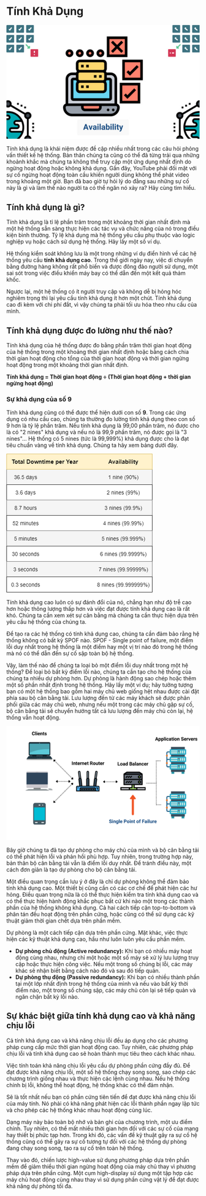 # Tính Khả Dụng

<div align="center">
<img src="./assets/background.jpg">
</div>

Tính khả dụng là khái niệm được đề cập nhiều nhất trong các câu hỏi phỏng vấn thiết kế hệ thống. Bản thân chúng ta cũng có thể đã từng trải qua những khoảnh khắc mà chúng ta không thể truy cập một ứng dụng nhất định do ngừng hoạt động hoặc không khả dụng. Gần đây, YouTube phải đối mặt với sự cố ngừng hoạt động toàn cầu khiến người dùng không thể phát video trong khoảng một giờ. Bạn đã bao giờ tự hỏi lý do đằng sau những sự cố này là gì và làm thế nào người ta có thể ngăn nó xảy ra? Hãy cùng tìm hiểu.

## Tính khả dụng là gì?

Tính khả dụng là tỉ lệ phần trăm trong một khoảng thời gian nhất định mà một hệ thống sẵn sàng thực hiện các tác vụ và chức năng của nó trong điều kiện bình thường. Tỷ lệ khả dụng mà hệ thống yêu cầu phụ thuộc vào logic nghiệp vụ hoặc cách sử dụng hệ thống. Hãy lấy một số ví dụ. 

Hệ thống kiểm soát không lưu là một trong những ví dụ điển hình về các hệ thống yêu cầu **tính khả dụng cao**. Trong thế giới ngày nay, việc di chuyển bằng đường hàng không rất phổ biến và được đông đảo người sử dụng, một sai sót trong việc điều khiển máy bay có thể dẫn đến một kết quả thảm khốc.

Ngược lại, một hệ thống có ít người truy cập và không dễ bị hỏng hóc nghiêm trọng thì lại yêu cầu tính khả dụng ít hơn một chút. Tính khả dụng cao đi kèm với chi phí đắt, vì vậy chúng ta phải tối ưu hóa theo nhu cầu của mình.

## Tính khả dụng được đo lường như thế nào?

Tính khả dụng của hệ thống được đo bằng phần trăm thời gian hoạt động của hệ thống trong một khoảng thời gian nhất định hoặc bằng cách chia thời gian hoạt động cho tổng của thời gian hoạt động và thời gian ngừng hoạt động trong một khoảng thời gian nhất định.

**Tính khả dụng = Thời gian hoạt động ÷ (Thời gian hoạt động + thời gian ngừng hoạt động)**

### Sự khả dụng của số 9

Tính khả dụng cũng có thể được thể hiện dưới con số **9**. Trong các ứng dụng có nhu cầu cao, chúng ta thường đo lường tính khả dụng theo con số 9 hơn là tỷ lệ phần trăm. Nếu tính khả dụng là 99,00 phần trăm, nó được cho là có "2 nines" khả dụng và nếu nó là 99,9 phần trăm, nó được gọi là "3 nines"... Hệ thống có 5 nines (tức là 99,999%) khả dụng được cho là đạt tiêu chuẩn vàng về tính khả dụng. Chúng ta hãy xem bảng dưới đây.

![](./assets/table.png)

Tính khả dụng cao luôn có sự đánh đổi của nó, chẳng hạn như độ trễ cao hơn hoặc thông lượng thấp hơn và việc đạt được tính khả dụng cao là rất khó. Chúng ta cần xem xét sự cân bằng mà chúng ta cần thực hiện dựa trên yêu cầu hệ thống của chúng ta.

Để tạo ra các hệ thống có tính khả dụng cao, chúng ta cần đảm bảo rằng hệ thống không có bất kỳ SPOF nào. SPOF - Single point of failure, một điểm lỗi duy nhất trong hệ thống là một điểm hay một vị trí nào đó trong hệ thống mà nó có thể dẫn đến sự cố sập toàn bộ hệ thống.

Vậy, làm thế nào để chúng ta loại bỏ một điểm lỗi duy nhất trong một hệ thống?
Để loại bỏ bất kỳ điểm lỗi nào, chúng ta cần tạo cho hệ thống của chúng ta nhiều dự phòng hơn. Dự phòng là hành động sao chép hoặc thêm một số phần nhất định trong hệ thống. Hãy lấy một ví dụ; hãy tưởng tượng bạn có một hệ thống bao gồm hai máy chủ web giống hệt nhau được cài đặt phía sau bộ cân bằng tải. Lưu lượng đến từ các máy khách sẽ được phân phối giữa các máy chủ web, nhưng nếu một trong các máy chủ gặp sự cố, bộ cân bằng tải sẽ chuyển hướng tất cả lưu lượng đến máy chủ còn lại, hệ thống vẫn hoạt động.

![](./assets/spof.png)

Bây giờ chúng ta đã tạo dự phòng cho máy chủ của mình và bộ cân bằng tải có thể phát hiện lỗi và phản hồi phù hợp. Tuy nhiên, trong trường hợp này, bản thân bộ cân bằng tải vẫn là điểm lỗi duy nhất. Để tránh điều này, một cách đơn giản là tạo dự phòng cho bộ cân bằng tải.

Một điều quan trọng cần lưu ý ở đây là chỉ dự phòng không thể đảm bảo tính khả dụng cao. Một thiết bị cũng cần có các cơ chế để phát hiện các hư hỏng. Điều quan trọng nữa là có thể thực hiện kiểm tra tính khả dụng cao và có thể thực hiện hành động khắc phục bất cứ khi nào một trong các thành phần của hệ thống không khả dụng. Cả hai cách tiếp cận top-to-bottom và phân tán đều hoạt động trên phần cứng, hoặc cũng có thể sử dụng các kỹ thuật giảm thời gian chết dựa trên phần mềm.

Dự phòng là một cách tiếp cận dựa trên phần cứng. Mặt khác, việc thực hiện các kỹ thuật khả dụng cao, hầu như luôn luôn yêu cầu phần mềm.

- **Dự phòng chủ động (Active redundancy):** Khi bạn có nhiều máy hoạt động cùng nhau, nhưng chỉ một hoặc một số máy sẽ xử lý lưu lượng truy cập hoặc thực hiện công việc. Nếu một trong số chúng bị lỗi, các máy khác sẽ nhận biết bằng cách nào đó và sau đó tiếp quản.
- **Dự phòng thụ động (Passive redundancy):** Khi bạn có nhiều thành phần tại một lớp nhất định trong hệ thống của mình và nếu vào bất kỳ thời điểm nào, một trong số chúng sập, các máy chủ còn lại sẽ tiếp quản và ngăn chặn bất kỳ lỗi nào.

## Sự khác biệt giữa tính khả dụng cao và khả năng chịu lỗi

Cả tính khả dụng cao và khả năng chịu lỗi đều áp dụng cho các phương pháp cung cấp mức thời gian hoạt động cao. Tuy nhiên, các phương pháp chịu lỗi và tính khả dụng cao sẽ hoàn thành mục tiêu theo cách khác nhau.

Việc tính toán khả năng chịu lỗi yêu cầu dự phòng phần cứng đầy đủ. Để đạt được khả năng chịu lỗi, một số hệ thống chạy song song, sao chép các chương trình giống nhau và thực hiện các lệnh cùng nhau. Nếu hệ thống chính bị lỗi, không thể hoạt động, hệ thống khác có thể đảm nhận.

Sẽ là tốt nhất nếu bạn có phần cứng tiên tiến để đạt được khả năng chịu lỗi của máy tính. Nó phải có khả năng phát hiện các lỗi thành phần ngay lập tức và cho phép các hệ thống khác nhau hoạt động cùng lúc.

Dạng máy này bảo toàn bộ nhớ và bản ghi của chương trình, một ưu điểm chính. Tuy nhiên, có thể mất nhiều thời gian hơn đối với các sự cố của mạng hay thiết bị phức tạp hơn. Trong khi đó, các vấn đề kỹ thuật gây ra sự cố hệ thống cũng có thể gây ra sự cố tương tự đối với các hệ thống dự phòng đang chạy song song, tạo ra sự cố trên toàn hệ thống.

Thay vào đó, chiến lược high-value sử dụng phương pháp dựa trên phần mềm để giảm thiểu thời gian ngừng hoạt động của máy chủ thay vì phương pháp dựa trên phần cứng. Một cụm high-display sử dụng một tập hợp các máy chủ hoạt động cùng nhau thay vì sử dụng phần cứng vật lý để đạt được khả năng dự phòng tối đa.
